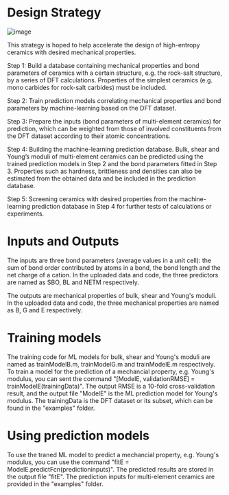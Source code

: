 # Design Strategy
![image](https://user-images.githubusercontent.com/91050396/133986368-022dfa42-ce52-425b-8237-ea9689598133.png)

This strategy is hoped to help accelerate the design of high-entropy ceramics with desired mechanical properties. 

Step 1: Build a database containing mechanical properties and bond parameters of ceramics with a certain structure, e.g. the rock-salt structure, by a series of DFT calculations. Properties of the simplest ceramics (e.g. mono carbides for rock-salt carbides) must be included.

Step 2: Train prediction models correlating mechanical properties and bond parameters by machine-learning based on the DFT dataset. 

Step 3: Prepare the inputs (bond parameters of multi-element ceramics) for prediction, which can be weighted from those of involved constituents from the DFT dataset according to their atomic concentrations.

Step 4: Building the machine-learning prediction database. Bulk, shear and Young’s moduli of multi-element ceramics can be predicted using the trained prediction models in Step 2 and the bond parameters fitted in Step 3. Properties such as hardness, brittleness and densities can also be estimated from the obtained data and be included in the prediction database. 

Step 5: Screening ceramics with desired properties from the machine-learning prediction database in Step 4 for further tests of calculations or experiments.

# Inputs and Outputs

The inputs are three bond parameters (average values in a unit cell): the sum of bond order contributed by atoms in a bond, the bond length and the net charge of a cation. In the uploaded data and code, the three predictors are named as SBO, BL and NETM respectively.

The outputs are mechanical properties of bulk, shear and Young's moduli. In the uploaded data and code, the three mechanical properties are named as B, G and E respectively.

# Training models

The training code for ML models for bulk, shear and Young's moduli are named as trainModelB.m, trainModelG.m and trainModelE.m respectively. To train a model for the prediction of a mechancial property, e.g. Young's modulus, you can sent the command "[ModelE, validationRMSE] = trainModelE(trainingData)". The output RMSE is a 10-fold cross-validation result, and the output file "ModelE" is the ML prediction model for Young's modulus. The trainingData is the DFT dataset or its subset, which can be found in the "examples" folder.

# Using prediction models

To use the traned ML model to predict a mechancial property, e.g. Young's modulus, you can use the command "fitE = ModelE.predictFcn(predictioninputs)". The predicted results are stored in the output file "fitE". The prediction inputs for multi-element ceramics are provided in the "examples" folder.
